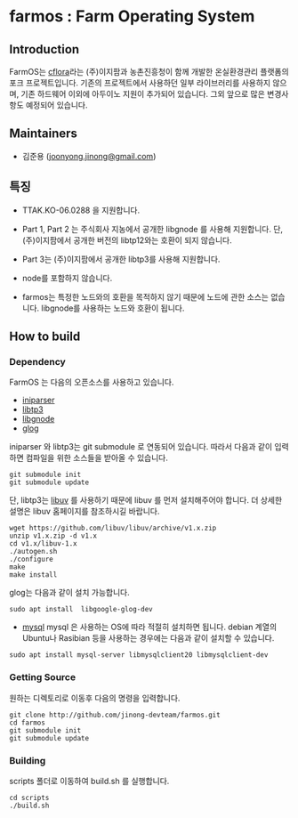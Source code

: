 # farmos : Farm Operating System

## Introduction

FarmOS는 [cflora](https://github.com/ezfarm-farmcloud/cflora)라는 (주)이지팜과 농촌진흥청이 함께 개발한 온실환경관리 플랫폼의 포크 프로젝트입니다. 기존의 프로젝트에서 사용하던 일부 라이브러리를 사용하지 않으며, 기존 하드웨어 이외에 아두이노 지원이 추가되어 있습니다. 그외 앞으로 많은 변경사항도 예정되어 있습니다.

## Maintainers

* 김준용 (joonyong.jinong@gmail.com)

## 특징
* TTAK.KO-06.0288 을 지원합니다.
 * Part 1, Part 2 는 주식회사 지농에서 공개한 libgnode 를 사용해 지원합니다. 단, (주)이지팜에서 공개한 버전의 libtp12와는 호환이 되지 않습니다.
 * Part 3는 (주)이지팜에서 공개한 libtp3를 사용해 지원합니다.

* node를 포함하지 않습니다.
 * farmos는 특정한 노드와의 호환을 목적하지 않기 때문에 노드에 관한 소스는 없습니다. libgnode를 사용하는 노드와 호환이 됩니다.

## How to build

### Dependency
FarmOS 는 다음의 오픈소스를 사용하고 있습니다.
* [iniparser](https://github.com/ndevilla/iniparser)
* [libtp3](https://github.com/ezfarm-farmcloud/libtp3)
* [libgnode](https://github.com/jinong-devteam/libgnode)
* [glog](https://github.com/google/glog)

iniparser 와 libtp3는 git submodule 로 연동되어 있습니다. 따라서 다음과 같이 입력하면 컴파일을 위한 소스들을 받아올 수 있습니다.
```
git submodule init
git submodule update
```

단, libtp3는 [libuv](https://github.com/libuv/libuv) 를 사용하기 때문에 libuv 를 먼저 설치해주어야 합니다. 더 상세한 설명은 libuv 홈페이지를 참조하시길 바랍니다.
```
wget https://github.com/libuv/libuv/archive/v1.x.zip
unzip v1.x.zip -d v1.x
cd v1.x/libuv-1.x
./autogen.sh
./configure
make
make install
```

glog는 다음과 같이 설치 가능합니다.
```
sudo apt install  libgoogle-glog-dev
```

* [mysql](https://www.mysql.com)
mysql 은 사용하는 OS에 따라 적절히 설치하면 됩니다. debian 계열의 Ubuntu나 Rasibian 등을 사용하는 경우에는 다음과 같이 설치할 수 있습니다.
```
sudo apt install mysql-server libmysqlclient20 libmysqlclient-dev
```

### Getting Source 
 원하는 디렉토리로 이동후 다음의 명령을 입력합니다.
 ```
 git clone http://github.com/jinong-devteam/farmos.git
 cd farmos
 git submodule init
 git submodule update
 ```

### Building
 scripts 폴더로 이동하여 build.sh 를 실행합니다.
 ```
 cd scripts
 ./build.sh
 ```
 
